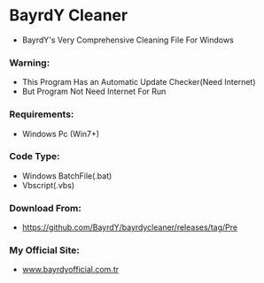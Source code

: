 # BayrdY Cleaner
- BayrdY's Very Comprehensive Cleaning File For Windows

 ### Warning:
- This Program Has an Automatic Update Checker(Need Internet)
- But Program Not Need Internet For Run

### Requirements:
- Windows Pc (Win7+)

### Code Type:
- Windows BatchFile(.bat)
- Vbscript(.vbs)

### Download From:
- https://github.com/BayrdY/bayrdycleaner/releases/tag/Pre

### My Official Site:
- www.bayrdyofficial.com.tr
